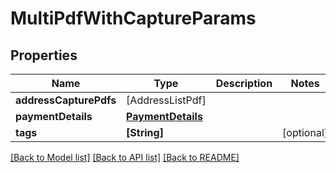 # MultiPdfWithCaptureParams

## Properties
Name | Type | Description | Notes
------------ | ------------- | ------------- | -------------
**addressCapturePdfs** | [AddressListPdf] |  | 
**paymentDetails** | [**PaymentDetails**](PaymentDetails.md) |  | 
**tags** | **[String]** |  | [optional] 

[[Back to Model list]](../README.md#documentation-for-models) [[Back to API list]](../README.md#documentation-for-api-endpoints) [[Back to README]](../README.md)



